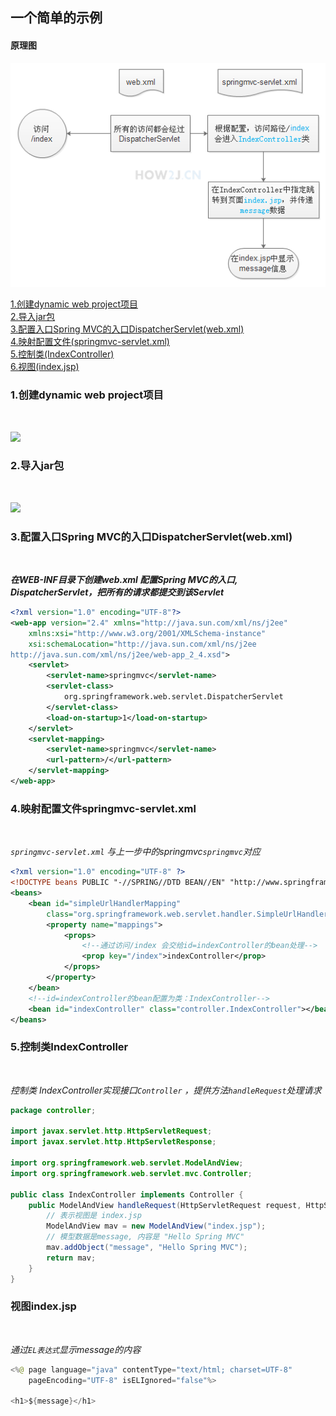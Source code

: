 
一个简单的示例
---
#### 原理图

![](https://github.com/NTFSk/JavaLearning/blob/master/pictures/SSM/SpringMVC/SpringMVC小示例原理图.png)



[1.创建dynamic web project项目](#1)<br>
[2.导入jar包](#2)<br>
[3.配置入口Spring MVC的入口DispatcherServlet(web.xml)](#3)<br>
[4.映射配置文件(springmvc-servlet.xml)](#4)<br>
[5.控制类(IndexController)](#5)<br>
[6.视图(index.jsp)](#6)<br>


<h3 id="1">1.创建dynamic web project项目</h3><br>

![](https://stepimagewm.how2j.cn/1889.png)
<h3 id="2">2.导入jar包</h3><br>

![](https://stepimagewm.how2j.cn/1890.png)
<h3 id="3">3.配置入口Spring MVC的入口DispatcherServlet(web.xml)</h3><br>

___在WEB-INF目录下创建web.xml
	配置Spring MVC的入口, DispatcherServlet，把所有的请求都提交到该Servlet___
```xml
<?xml version="1.0" encoding="UTF-8"?>
<web-app version="2.4" xmlns="http://java.sun.com/xml/ns/j2ee"
    xmlns:xsi="http://www.w3.org/2001/XMLSchema-instance"
    xsi:schemaLocation="http://java.sun.com/xml/ns/j2ee
http://java.sun.com/xml/ns/j2ee/web-app_2_4.xsd">
    <servlet>
        <servlet-name>springmvc</servlet-name>
        <servlet-class>
            org.springframework.web.servlet.DispatcherServlet
        </servlet-class>
        <load-on-startup>1</load-on-startup>
    </servlet>
    <servlet-mapping>
        <servlet-name>springmvc</servlet-name>
        <url-pattern>/</url-pattern>
    </servlet-mapping>
</web-app>
```

<h3 id="4">4.映射配置文件springmvc-servlet.xml</h3><br>

_`springmvc-servlet.xml` 与上一步中的<servlet-name>springmvc</servlet-name>`springmvc`对应_
```xml
<?xml version="1.0" encoding="UTF-8" ?>
<!DOCTYPE beans PUBLIC "-//SPRING//DTD BEAN//EN" "http://www.springframework.org/dtd/spring-beans.dtd">
<beans>
    <bean id="simpleUrlHandlerMapping"
        class="org.springframework.web.servlet.handler.SimpleUrlHandlerMapping">
        <property name="mappings">
            <props>
            	<!--通过访问/index 会交给id=indexController的bean处理-->
                <prop key="/index">indexController</prop>
            </props>
        </property>
    </bean>
    <!--id=indexController的bean配置为类：IndexController-->
    <bean id="indexController" class="controller.IndexController"></bean>
</beans>
```
<h3 id="5">5.控制类IndexController</h3><br>

_控制类 IndexController实现接口`Controller` ，提供方法`handleRequest`处理请求_
```java
package controller;
 
import javax.servlet.http.HttpServletRequest;
import javax.servlet.http.HttpServletResponse;
 
import org.springframework.web.servlet.ModelAndView;
import org.springframework.web.servlet.mvc.Controller;
 
public class IndexController implements Controller {
    public ModelAndView handleRequest(HttpServletRequest request, HttpServletResponse response) throws Exception {
    	// 表示视图是 index.jsp
        ModelAndView mav = new ModelAndView("index.jsp");
        // 模型数据是message, 内容是 "Hello Spring MVC"
        mav.addObject("message", "Hello Spring MVC");
        return mav;
    }
}
```


<h3 id="6">视图index.jsp</h3><br>

_通过`EL表达式`显示message的内容_

```java
<%@ page language="java" contentType="text/html; charset=UTF-8"
    pageEncoding="UTF-8" isELIgnored="false"%>
 
<h1>${message}</h1>
```

